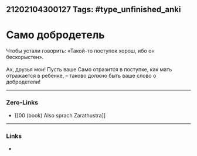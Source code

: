 21202104300127
Tags: #type_unfinished_anki
---
# Само  добродетель

Чтобы устали говорить: «Такой-то поступок хорош, ибо он бескорыстен». <br><br>Ах, друзья мои! Пусть ваше Само отразится в поступке, как мать отражается в ребенке, – таково должно быть ваше слово о добродетели!

---
### Zero-Links
- [[00 (book) Also sprach Zarathustra]]
---
### Links
-
